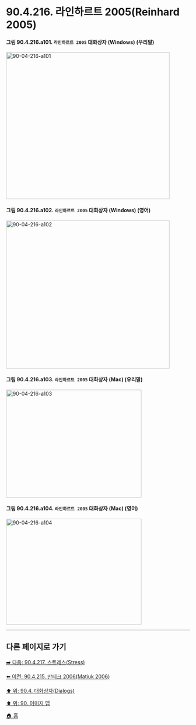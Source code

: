# 90.4.216. 라인하르트 2005(Reinhard 2005)

<a id="90-04-216-a101"></a>

#### 그림 90.4.216.a101. `라인하르트 2005` 대화상자 (Windows) (우리말)
<img width="448" height="402" alt="90-04-216-a101" src="https://github.com/user-attachments/assets/b223b06a-af00-438b-9b4a-fdebecdac9ce" />

<a id="90-04-216-a102"></a>

#### 그림 90.4.216.a102. `라인하르트 2005` 대화상자 (Windows) (영어)
<img width="448" height="405" alt="90-04-216-a102" src="https://github.com/user-attachments/assets/b4694b2f-9500-43a9-9438-425a51de0c8c" />

<a id="90-04-216-a103"></a>

#### 그림 90.4.216.a103. `라인하르트 2005` 대화상자 (Mac) (우리말)
<img width="371" height="295" alt="90-04-216-a103" src="https://github.com/user-attachments/assets/941ac96b-5357-4d5e-b89c-5b4f55a0c25c" />

<a id="90-04-216-a104"></a>

#### 그림 90.4.216.a104. `라인하르트 2005` 대화상자 (Mac) (영어)
<img width="371" height="290" alt="90-04-216-a104" src="https://github.com/user-attachments/assets/7aa4e83c-ac7f-49cb-97ba-c3ff142b9ae3" />

***

## 다른 페이지로 가기

[➡️ 다음: 90.4.217. 스트레스(Stress)](./90-04-0217-stress.md)

[⬅️ 이전: 90.4.215. 만티크 2006(Matiuk 2006)](./90-04-0215-mantiuk_2006.md)

[⬆️ 위: 90.4. 대화상자(Dialogs)](./90-04-0000-dialogs.md)

[⬆️ 위: 90. 이미지 맵](./90-00-image-map.md)

[🏠 홈](./00-home.md)